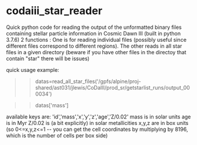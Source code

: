 # codaiii_star_reader
Quick python code for reading the output of the unformatted binary files containing stellar particle information in Cosmic Dawn III (built in python 3.7.6) 
2 functions : One is for reading individual files (possibly useful since different files correspond to different regions). The other reads in all star files
in a given directory (beware if you have other files in the directoy that contain "star" there will be issues)


quick usage example: 


>>datas=read_all_star_files('/gpfs/alpine/proj-shared/ast031/jlewis/CoDaIII/prod_sr/getstarlist_runs/output_000034')   

>>datas['mass']



available keys are: 'id','mass','x','y','z','age','Z/0.02'
mass is in solar units
age is in Myr
Z/0.02 is (a bit explicitly) in solar metallicities
x,y,z are in box units (so 0<=x,y,z<=1 -- you can get the cell coordinates by multiplying by 8196, which is the number of cells per box side)
